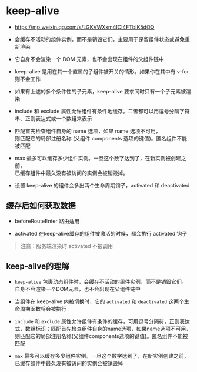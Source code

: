 # keep-alive

* https://mp.weixin.qq.com/s/LGKVWXxm4ICI4FTbIK5dOQ

* 会缓存不活动的组件实例，而不是销毁它们，主要用于保留组件状态或避免重新渲染
* 它自身不会渲染一个 DOM 元素，也不会出现在组件的父组件链中
* keep-alive 是用在其一个直属的子组件被开关的情形。如果你在其中有 v-for 则不会工作
* 如果有上述的多个条件性的子元素，keep-alive 要求同时只有一个子元素被渲染
* include 和 exclude 属性允许组件有条件地缓存。二者都可以用逗号分隔字符串、正则表达式或一个数组来表示
* 匹配首先检查组件自身的 name 选项，如果 name 选项不可用，  
  则匹配它的局部注册名称 (父组件 components 选项的键值)。匿名组件不能被匹配
* max 最多可以缓存多少组件实例。一旦这个数字达到了，在新实例被创建之前，  
  已缓存组件中最久没有被访问的实例会被销毁掉。
* 设置 keep-alive 的组件会多出两个生命周期钩子，activated 和 deactivated 

## 缓存后如何获取数据

* beforeRouteEnter 路由适用

* activated 在keep-alive缓存的组件被激活的时候，都会执行 activated 钩子  

> 注意：服务端渲染时 activated 不被调用

## keep-alive的理解

* `keep-alive` 包裹动态组件时，会缓存不活动的组件实例，而不是销毁它们。自身不会渲染一个DOM元素，也不会出现在父组件链中

* 当组件在 keep-alive 内被切换时，它的 `activated` 和 `deactivated` 这两个生命周期函数将会被执行

* `include` 和 `exclude` 属性允许组件有条件的缓存，可用逗号分隔符，正则表达式，数组标识；匹配首先检查组件自身的name选项，如果name选项不可用，则匹配它的局部注册名称(父组件components选项的键值)。匿名组件不能被匹配

* `max` 最多可以缓存多少组件实例。一旦这个数字达到了，在新实例创建之前，已缓存组件中最久没有被访问的实例会被销毁掉
